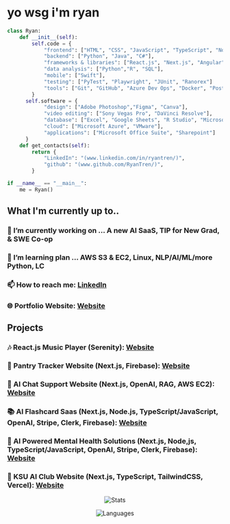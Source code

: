 # yo wsg i'm ryan  
```py
class Ryan:
    def __init__(self):
        self.code = {
            "frontend": ["HTML", "CSS", "JavaScript", "TypeScript", "Node.js"],
            "backend": ["Python", "Java", "C#"],
            "frameworks & libraries": ["React.js", "Next.js", "Angular", ".NET"],
            "data analysis": ["Python","R", "SQL"],
            "mobile": ["Swift"],
            "testing": ["PyTest", "Playwright", "JUnit", "Ranorex"]
            "tools": ["Git", "GitHub", "Azure Dev Ops", "Docker", "Postman", "Visual Studio Code"]
        }
      self.software = {
            "design": ["Adobe Photoshop","Figma", "Canva"],
            "video editing": ["Sony Vegas Pro", "DaVinci Resolve"],
            "database": ["Excel", "Google Sheets", "R Studio", "Microsoft PowerBi", "Microsoft SQL Server"],
            "cloud": ["Microsoft Azure", "VMware"],
            "applications": ["Microsoft Office Suite", "Sharepoint"]
      }
    def get_contacts(self):
        return {
            "LinkedIn": "(www.linkedin.com/in/ryantren/)",
            "github": "(www.github.com/RyanTren/)",
        }

if __name__ == "__main__":
    me = Ryan()
```
## What I'm currently up to..

### 🔭 I’m currently working on ... A new AI SaaS, TIP for New Grad, & SWE Co-op
### 🌱 I’m learning plan ... AWS S3 & EC2, Linux, NLP/AI/ML/more Python, LC
### 📫 How to reach me: [LinkedIn](https://www.linkedin.com/in/ryantren/)
### 🌐 Portfolio Website: [Website](https://ryantren.github.io/portfolio-website/)

##  Projects
### 🎶 React.js Music Player (Serenity): [Website](https://serenity-com.vercel.app/)
### 🥢 Pantry Tracker Website (Next.js, Firebase): [Website](https://ryan-pantry-tracker.vercel.app/)
### 🤖 AI Chat Support Website (Next.js, OpenAI, RAG, AWS EC2): [Website](https://hanguai-ryan-trans-projects-38a226e5.vercel.app/)
### 📚 AI Flashcard Saas (Next.js, Node.js, TypeScript/JavaScript, OpenAI, Stripe, Clerk, Firebase): [Website](https://flasherio-ryan-trans-projects-38a226e5.vercel.app/)
### 💊 AI Powered Mental Health Solutions (Next.js, Node,js, TypeScript/JavaScript, OpenAI, Stripe, Clerk, Firebase): [Website](https://mindjourney-indol.vercel.app/)
### 🦉 KSU AI Club Website (Next.js, TypeScript, TailwindCSS, Vercel): [Website](https://www.ksuaiclub.com/)


<div align="center">
  
![Stats](https://github-readme-stats.vercel.app/api?username=RyanTren&show_icons=true&title_color=fff&icon_color=79ff97&text_color=9f9f9f&bg_color=151515 )
</div>

<div align="center">

![Languages](https://github-readme-stats.vercel.app/api/top-langs/?username=RyanTren&show_icons=true&title_color=fff&icon_color=79ff97&text_color=9f9f9f&bg_color=151515 )
</div>


